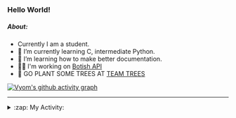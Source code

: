 ### Hello World!

##### About:
- Currently I am a student.
- 🌱 I’m currently learning C, intermediate Python.
- 🌱 I’m learning how to make better documentation.
- 👨‍💻 I'm working on [Botish API](https://github.com/Vyvy-vi/api)
- 🌱 GO PLANT SOME TREES AT [TEAM TREES](https://teamtrees.org/)

[![Vyom's github activity graph](https://activity-graph.herokuapp.com/graph?username=Vyvy-vi)](https://github.com/ashutosh00710/github-readme-activity-graph)

---
<details>
  <summary>:zap: My Activity:</summary>
  
<!--START_SECTION:waka-->
![Code Time](http://img.shields.io/badge/Code%20Time-741%20hrs%2024%20mins-blue)

**I'm a Night 🦉** 

```text
🌞 Morning    57 commits     ██░░░░░░░░░░░░░░░░░░░░░░░   7.92% 
🌆 Daytime    166 commits    █████░░░░░░░░░░░░░░░░░░░░   23.06% 
🌃 Evening    250 commits    ████████░░░░░░░░░░░░░░░░░   34.72% 
🌙 Night      247 commits    ████████░░░░░░░░░░░░░░░░░   34.31%

```
📅 **I'm Most Productive on Sunday** 

```text
Monday       69 commits     ██░░░░░░░░░░░░░░░░░░░░░░░   9.58% 
Tuesday      124 commits    ████░░░░░░░░░░░░░░░░░░░░░   17.22% 
Wednesday    116 commits    ████░░░░░░░░░░░░░░░░░░░░░   16.11% 
Thursday     104 commits    ███░░░░░░░░░░░░░░░░░░░░░░   14.44% 
Friday       77 commits     ██░░░░░░░░░░░░░░░░░░░░░░░   10.69% 
Saturday     84 commits     ███░░░░░░░░░░░░░░░░░░░░░░   11.67% 
Sunday       146 commits    █████░░░░░░░░░░░░░░░░░░░░   20.28%

```


📊 **This Week I Spent My Time On** 

```text
🔥 Editors: 
VS Code                  15 hrs 33 mins      ████████████████████████░   97.28% 
Vim                      26 mins             ░░░░░░░░░░░░░░░░░░░░░░░░░   2.72%

🐱‍💻 Projects: 
praise_backend_js        8 hrs 21 mins       █████████████░░░░░░░░░░░░   52.28% 
phishing-check-bot       6 hrs 33 mins       ██████████░░░░░░░░░░░░░░░   41.04% 
session-3-revision       42 mins             █░░░░░░░░░░░░░░░░░░░░░░░░   4.39% 
TEC-Discord-Automation   8 mins              ░░░░░░░░░░░░░░░░░░░░░░░░░   0.86% 
discord-bot-army         5 mins              ░░░░░░░░░░░░░░░░░░░░░░░░░   0.62%

```


 Last Updated on 21/04/2022 08:05:38 UTC
<!--END_SECTION:waka-->
</details>
